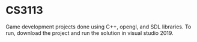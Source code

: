 # CS3113
Game development projects done using C++, opengl, and SDL libraries. To run, download the project and run the solution in visual studio 2019. 

